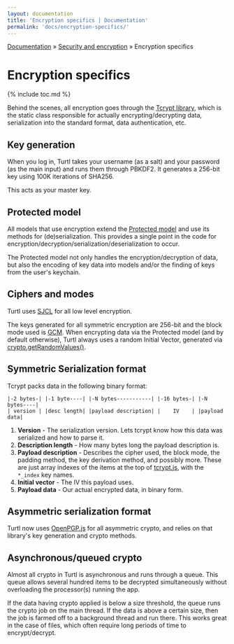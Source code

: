 ```yaml
---
layout: documentation
title: 'Encryption specifics | Documentation'
permalink: 'docs/encryption-specifics/'
---
```


<div class="breadcrumb">
<a href="/docs">Documentation</a> &raquo;
<a href="/docs/security">Security and encryption</a> &raquo;
Encryption specifics
</div>

# Encryption specifics
{% include toc.md %}

Behind the scenes, all encryption goes through the [Tcrypt library](https://github.com/turtl/js/blob/master/library/tcrypt.js),
which is the static class responsible for actually encrypting/decrypting data,
serialization into the standard format, data authentication, etc.

## Key generation

When you log in, Turtl takes your username (as a salt) and your password (as the
main input) and runs them through PBKDF2. It generates a 256-bit key using
100K iterations of SHA256.

This acts as your master key.

## Protected model
All models that use encryption extend the [Protected model](https://github.com/turtl/js/blob/master/models/_protected.js)
and use its methods for (de)serialization. This provides a single point
in the code for encryption/decryption/serialization/deserialization to occur.

The Protected model not only handles the encryption/decryption of data, but
also the encoding of key data into models and/or the finding of keys from the
user's keychain.

## Ciphers and modes
Turtl uses [SJCL](http://bitwiseshiftleft.github.io/sjcl/) for all low
level encryption.

The keys generated for all symmetric encryption are 256-bit and the block mode
used is [GCM](http://en.wikipedia.org/wiki/Galois/Counter_Mode).
When encrypting data via the Protected model (and by default otherwise), Turtl
always uses a random Initial Vector, generated via [crypto.getRandomValues()](https://developer.mozilla.org/en-US/docs/Web/API/window.crypto.getRandomValues).

## Symmetric Serialization format
Tcrypt packs data in the following binary format:

~~~
|-2 bytes-| |-1 byte----| |-N bytes-----------| |-16 bytes-| |-N bytes----|
| version | |desc length| |payload description| |    IV    | |payload data|
~~~

1. __Version__ - The serialization version. Lets tcrypt know how this data was
serialized and how to parse it.
1. __Description length__ - How many bytes long the payload description is.
1. __Payload description__ - Describes the cipher used, the block mode, the 
padding method, the key derivation method, and possibly more. These are just
array indexes of the items at the top of [tcrypt.js](https://github.com/turtl/js/blob/master/library/tcrypt.js),
with the `*_index` key names.
1. __Initial vector__ - The IV this payload uses.
1. __Payload data__ - Our actual encrypted data, in binary form.

## Asymmetric serialization format

Turtl now uses [OpenPGP.js](https://github.com/openpgpjs/openpgpjs) for all
asymmetric crypto, and relies on that library's key generation and crypto
methods.

## Asynchronous/queued crypto

Almost all crypto in Turtl is asynchronous and runs through a queue. This queue
allows several hundred items to be decrypted simultaneously without overloading
the processor(s) running the app.

If the data having crypto applied is below a size threshold, the queue runs the
crypto job on the main thread. If the data is above a certain size, then the job
is farmed off to a background thread and run there. This works great in the case
of files, which often require long periods of time to encrypt/decrypt.

